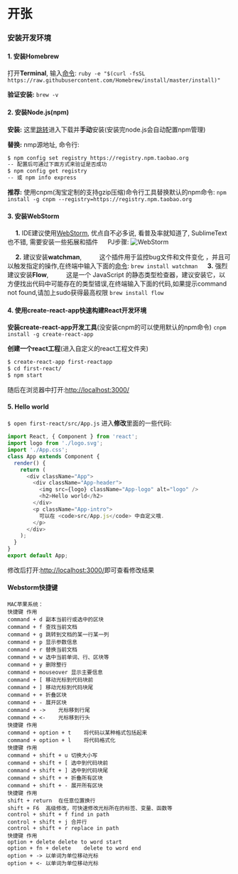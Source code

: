 # 开张
### 安装开发环境
#### 1. 安装Homebrew
打开**Terminal**, 输入[命令]():
```ruby -e "$(curl -fsSL https://raw.githubusercontent.com/Homebrew/install/master/install)"```

__验证安装:__
```brew -v```

#### 2. 安装Node.js(npm)
**安装:** 这里[跳转](http://nodejs.cn)进入下载并**手动**安装(安装完node.js会自动配置npm管理)

**替换:** nmp源地址, 命令行:
```bash
$ npm config set registry https://registry.npm.taobao.org
-- 配置后可通过下面方式来验证是否成功
$ npm config get registry
-- 或 npm info express
```

**推荐:** 使用cnpm(淘宝定制的支持gzip压缩)命令行工具替换默认的npm命令:
```npm install -g cnpm --registry=https://registry.npm.taobao.org```
#### 3. 安装WebStorm
&emsp; __1.__ IDE建议使用[WebStorm](http://www.jetbrains.com/webstorm/), 优点自不必多说, 看普及率就知道了, SublimeText也不错, 需要安装一些拓展和插件
&emsp; PJ步骤: 
![WebStorm](http://testmuta.oss-cn-hangzhou.aliyuncs.com/iOSUpdateFolder/WebStorm.png)

&emsp; **2.** 建议安装**watchman**, 
&emsp; &emsp; 这个插件用于监控bug文件和文件变化 ，并且可以触发指定的操作,在终端中输入下面的[命令]():
```brew install watchman```
&emsp; **3.** 强烈建议安装**Flow**,
&emsp; &emsp; 这是一个 JavaScript 的静态类型检查器，建议安装它，以方便找出代码中可能存在的类型错误,在终端输入下面的代码,如果提示command not found,请加上sudo获得最高权限
```brew install flow```

#### 4. 使用create-react-app快速构建React开发环境
**安装create-react-app开发工具**(没安装cnpm的可以使用默认的npm命令)
```cnpm install -g create-react-app```

**创建一个react工程**(进入自定义的react工程文件夹)
```bash
$ create-react-app first-reactapp
$ cd first-react/
$ npm start
```

随后在浏览器中打开:[http://localhost:3000/]()

#### 5. Hello world
```$ open first-react/src/App.js```
进入**修改**里面的一些代码:
```js
import React, { Component } from 'react';
import logo from './logo.svg';
import './App.css';
class App extends Component {
  render() {
    return (
      <div className="App">
        <div className="App-header">
          <img src={logo} className="App-logo" alt="logo" />
          <h2>Hello world</h2>
        </div>
        <p className="App-intro">
          可以在 <code>src/App.js</code> 中自定义哦.
        </p>
      </div>
    );
  }
}
export default App;
```
修改后打开:[http://localhost:3000/]()即可查看修改结果

#### Webstorm快捷键
```
MAC苹果系统：
快捷键	作用
command + d	副本当前行或选中的区块
command + f	查找当前文档
command + g	跳转到文档的某一行某一列
command + p	显示参数信息
command + r	替换当前文档
command + w	选中当前单词、行、区块等
command + y	删除整行
command + mouseover	显示主要信息
command + [	移动光标到代码块前
command + ]	移动光标到代码块尾
command + +	折叠区块
command + -	展开区块
command + ->	光标移到行尾
command + <-	光标移到行头
快捷键	作用
command + option + t	将代码以某种格式包括起来
command + option + l	将代码格式化
快捷键	作用
command + shift + u	切换大小写
command + shift + [	选中到代码块前
command + shift + ]	选中到代码块尾
command + shift + +	折叠所有区块
command + shift + -	展开所有区块
快捷键	作用
shift + return	在任意位置换行
shift + F6	高级修改，可快速修改光标所在的标签、变量、函数等
control + shift + f	find in path
control + shift + j	合并行
control + shift + r	replace in path
快捷键	作用
option + delete	delete to word start
option + fn + delete	delete to word end
option + ->	以单词为单位移动光标
option + <-	以单词为单位移动光标
```














